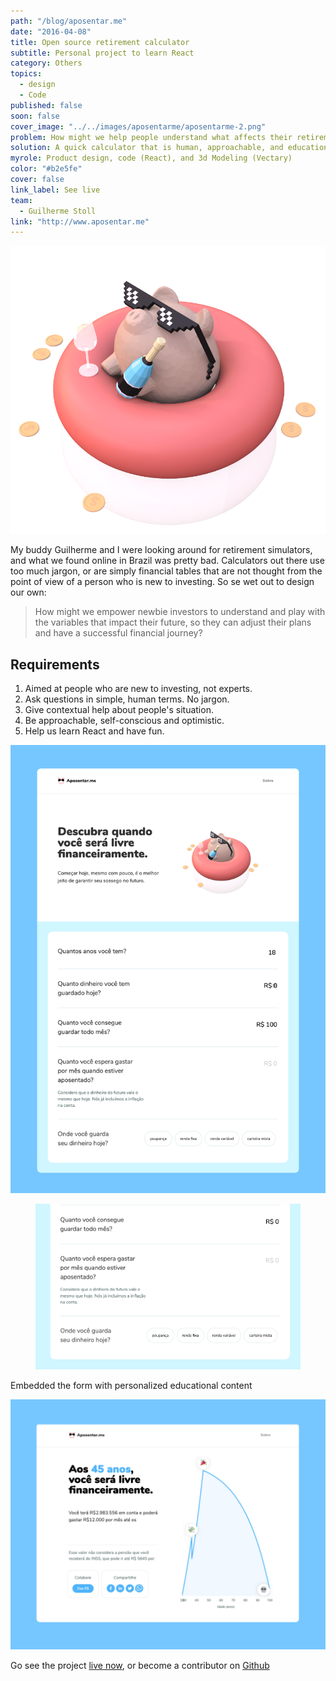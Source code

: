```yaml
---
path: "/blog/aposentar.me"
date: "2016-04-08"
title: Open source retirement calculator
subtitle: Personal project to learn React
category: Others
topics:
  - design
  - Code
published: false
soon: false
cover_image: "../../images/aposentarme/aposentarme-2.png"
problem: How might we help people understand what affects their retirement plans?
solution: A quick calculator that is human, approachable, and educational.
myrole: Product design, code (React), and 3d Modeling (Vectary)
color: "#b2e5fe"
cover: false
link_label: See live
team:
  - Guilherme Stoll
link: "http://www.aposentar.me"
---
```


![In addition to learning React, I had a lot of fun playing with 3D to create our mascot](../../images/aposentarme/pig-pool.png)

My buddy Guilherme and I were looking around for retirement simulators, and what we found online in Brazil was pretty bad. Calculators out there use too much jargon, or are simply financial tables that are not thought from the point of view of a person who is new to investing. So se wet out to design our own:

> How might we empower newbie investors to understand and play with the variables that impact their future, so they can adjust their plans and have a successful financial journey?

## Requirements

1. Aimed at people who are new to investing, not experts.
2. Ask questions in simple, human terms. No jargon.
3. Give contextual help about people's situation.
4. Be approachable, self-conscious and optimistic.
5. Help us learn React and have fun.

![We made the form as simple as possible](../../images/aposentarme/aposentarme-8.png)

<figure>
<div class="w-100 flex tc mt5">
<img class="w-100 "src="../../images/aposentarme/aposentarme-7.gif">
</figure>
<figcaption>Embedded the form with personalized educational content</figcaption>
</div>

![The result page is easy to digest and share](../../images/aposentarme/aposentarme-6.png)

Go see the project [live now](http://aposentar.me), or become a contributor on [Github](https://github.com/lucasnantonio/ff)
